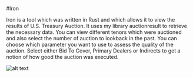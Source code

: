 #Iron

Iron is a tool which was written in Rust and which allows it to view the results of U.S. Treasury Auction. It uses my library auctionresult to retrieve the necessary data. You can view different tenors which were auctioned and also select the number of auction to lookback in the past. You can choose which parameter you want to use to assess the quality of the auction. Select either Bid To Cover, Primary Dealers or Indirects to get a notion of how good the auction was executed.

![alt text](https://github.com/foxkill/iron/tree/master/examples/ui_1.png?raw=true)